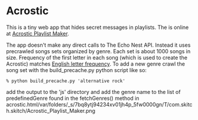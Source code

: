 # Acrostic
This is a tiny web app that hides secret messages in playlists. The is online at [Acrostic Playlist Maker](http://static.echonest.com/demo/acrostic/acrostic.html).  

The app doesn't make any direct calls to The Echo Nest API. Instead it uses precrawled songs sets organized by genre. Each set is about 1000 songs in size. Frequency of the first letter in each song (which is used to create the Acrostic) matches [English letter frequency](http://en.wikipedia.org/wiki/Letter_frequency). To add a new genre crawl the song set with the build_precache.py python script like so:

    % python build_precache.py 'alternative rock'
   
add the output to the 'js' directory and add the genre name to the list of predefinedGenre found in the fetchGenres() method in acrostic.html/var/folders/_s/7bq8ytj94234xv01jh4p_5fw0000gn/T/com.skitch.skitch/Acrostic_Playlist_Maker.png